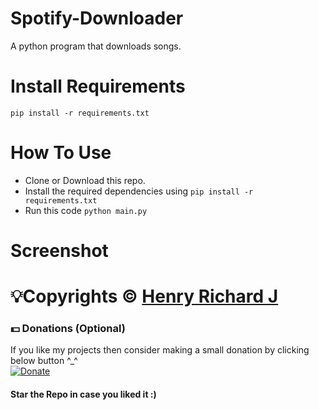 # Spotify-Downloader
A python program that downloads songs.

# Install Requirements
<code>pip install -r requirements.txt</code>

# How To Use
* Clone or Download this repo.
* Install the required dependencies using <code>pip install -r requirements.txt</code>
* Run this code <code>python main.py</code>

# Screenshot

# 💡Copyrights © [Henry Richard J](https://github.com/henry-richard7)

### 💵 Donations (Optional)
If you like my projects then consider making a small donation by clicking below button ^_^
<br/>
[![Donate](https://img.shields.io/badge/Donate-PayPal-blue.svg)](https://www.paypal.com/paypalme/henryrics)

#### Star the Repo in case you liked it :)
